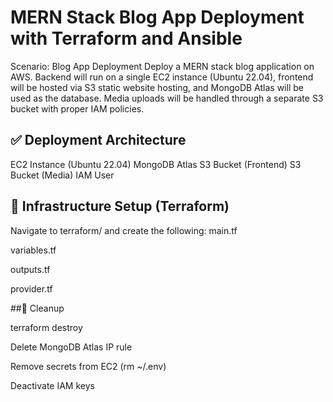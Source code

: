 # MERN Stack Blog App Deployment with Terraform and Ansible
Scenario: Blog App Deployment
Deploy a MERN stack blog application on AWS. Backend will run on a single EC2 instance (Ubuntu 22.04),
frontend will be hosted via S3 static website hosting, and MongoDB Atlas will be used as the database. Media
uploads will be handled through a separate S3 bucket with proper IAM policies.

## ✅ Deployment Architecture
EC2 Instance (Ubuntu 22.04)
MongoDB Atlas
S3 Bucket (Frontend)
S3 Bucket (Media)
IAM User

## 🧱 Infrastructure Setup (Terraform)
 Navigate to terraform/ and create the following:
main.tf

variables.tf

outputs.tf

provider.tf







##🧹 Cleanup

terraform destroy

Delete MongoDB Atlas IP rule

Remove secrets from EC2 (rm ~/.env)

Deactivate IAM keys 
